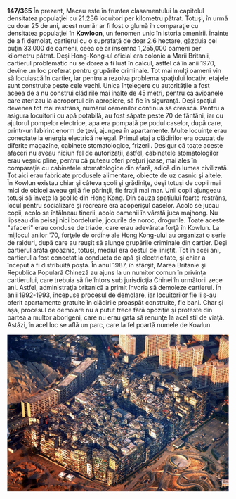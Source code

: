 **147/365** În prezent, Macau este în fruntea clasamentului la capitolul densitatea populaţiei cu 21.236 locuitori per kilometru pătrat. Totuşi, în urmă cu doar 25 de ani, acest număr ar fi fost o glumă în comparaţie cu densitatea populaţiei în **Kowloon**, un fenomen unic în istoria omenirii. Înainte de a fi demolat, cartierul cu o suprafaţă de doar 2.6 hectare, găzduia cel puţin 33.000 de oameni, ceea ce ar însemna 1,255,000 oameni per kilometru pătrat. Deşi Hong-Kong-ul oficial era colonie a Marii Britanii, cartierul problematic nu se dorea a fi luat în calcul, astfel că în anii 1970, devine un loc preferat pentru grupările criminale. Tot mai mulţi oameni vin să locuiască în cartier, iar pentru a rezolva problema spaţiului locativ, etajele sunt construite peste cele vechi. Unica înţelegere cu autorităţile a fost aceea de a nu construi clădirile mai înalte de 45 metri, pentru ca avioanele care aterizau la aeroportul din apropiere, să fie în siguranţă. Deşi spaţiul devenea tot mai restrâns, numărul oamenilor continua să crească.
Pentru a asigura locuitorii cu apă potabilă, au fost săpate peste 70 de fântâni, iar cu ajutorul pompelor electrice, apa era pompată pe podul caselor, după care, printr-un labirint enorm de ţevi, ajungea în apartamente. Multe locuinţe erau conectate la energia electrică nelegal. Primul etaj a clădirilor era ocupat de diferite magazine, cabinete stomatologice, frizerii. Desigur că toate aceste afaceri nu aveau niciun fel de autorizaţii, astfel, cabinetele stomatologilor erau veşnic pline, pentru că puteau oferi preţuri joase, mai ales în comparaţie cu cabinetele stomatologice din afară, adică din lumea civilizată. Tot aici erau fabricate produsele alimentare, obiecte de uz casnic şi altele. În Kowlun existau chiar şi câteva şcoli şi grădiniţe, deşi totuşi de copii mai mici de obicei aveau grijă fie părinţii, fie fraţii mai mar. Unii copii ajungeau totuşi să înveţe la şcolile din Hong Kong. Din cauza spaţiului foarte restrâns, locul pentru socializare şi recreare era acoperişul caselor. Acolo se jucau copii, acolo se întâlneau tinerii, acolo oamenii în vârstă juca majhong. Nu lipseau din peisaj nici bordelurile, jocurile de noroc, drogurile. Toate aceste "afaceri" erau conduse de triade, care erau adevărata forţă în Kowlun. La mijlocul anilor '70, forţele de ordine ale Hong Kong-ului au organizat o serie de raiduri, după care au reuşit să alunge grupările criminale din cartier. Deşi cartierul arăta groaznic, totuşi, mediul era destul de liniştit. Tot în acei ani, cartierul a fost conectat la conducta de apă şi electricitate, şi chiar a început a fi distribuită poşta. În anul 1987, în sfârşit, Marea Britanie şi Republica Populară Chineză au ajuns la un numitor comun în privinţa cartierului, care trebuia să fie întors sub jurisdicţia Chinei în următorii zece ani. Astfel, administraţia britanică a primit învoria să demoleze cartierul. În anii 1992-1993, începuse procesul de demolare, iar locuitorilor fie li s-au oferit apartamente gratuite în clădirile proaspăt construite, fie bani. Char şi aşa, procesul de demolare nu a putut trece fără opoziţie şi proteste din partea a multor aborigeni, care nu erau gata să renunţe la acel stil de viaţă. Astăzi, în acel loc se află un parc, care la fel poartă numele de Kowlun.

![Kowloon](image-1.jpg)
